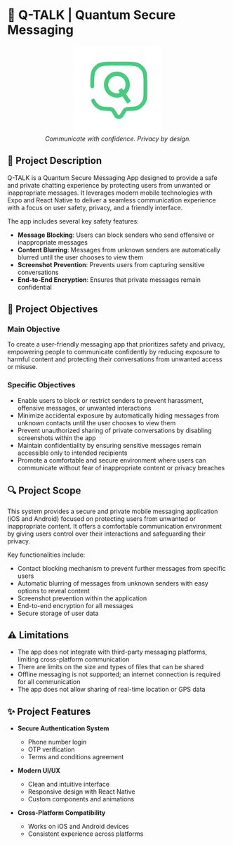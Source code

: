 # 🔐 Q-TALK | Quantum Secure Messaging

<p align="center">
  <img src="./src/assets/images/Q-TALK-LOGO-SIMPLE.png" alt="Q-TALK Logo" width="200"/>
  <br>
  <em>Communicate with confidence. Privacy by design.</em>
</p>

## 📱 Project Description

Q-TALK is a Quantum Secure Messaging App designed to provide a safe and private chatting experience by protecting users from unwanted or inappropriate messages. It leverages modern mobile technologies with Expo and React Native to deliver a seamless communication experience with a focus on user safety, privacy, and a friendly interface.

The app includes several key safety features:

- **Message Blocking**: Users can block senders who send offensive or inappropriate messages
- **Content Blurring**: Messages from unknown senders are automatically blurred until the user chooses to view them
- **Screenshot Prevention**: Prevents users from capturing sensitive conversations
- **End-to-End Encryption**: Ensures that private messages remain confidential

## 🎯 Project Objectives

### Main Objective

To create a user-friendly messaging app that prioritizes safety and privacy, empowering people to communicate confidently by reducing exposure to harmful content and protecting their conversations from unwanted access or misuse.

### Specific Objectives

- Enable users to block or restrict senders to prevent harassment, offensive messages, or unwanted interactions
- Minimize accidental exposure by automatically hiding messages from unknown contacts until the user chooses to view them
- Prevent unauthorized sharing of private conversations by disabling screenshots within the app
- Maintain confidentiality by ensuring sensitive messages remain accessible only to intended recipients
- Promote a comfortable and secure environment where users can communicate without fear of inappropriate content or privacy breaches

## 🔍 Project Scope

This system provides a secure and private mobile messaging application (iOS and Android) focused on protecting users from unwanted or inappropriate content. It offers a comfortable communication environment by giving users control over their interactions and safeguarding their privacy.

Key functionalities include:

- Contact blocking mechanism to prevent further messages from specific users
- Automatic blurring of messages from unknown senders with easy options to reveal content
- Screenshot prevention within the application
- End-to-end encryption for all messages
- Secure storage of user data

## ⚠️ Limitations

- The app does not integrate with third-party messaging platforms, limiting cross-platform communication
- There are limits on the size and types of files that can be shared
- Offline messaging is not supported; an internet connection is required for all communication
- The app does not allow sharing of real-time location or GPS data

## ✨ Project Features

- **Secure Authentication System**

  - Phone number login
  - OTP verification
  - Terms and conditions agreement

- **Modern UI/UX**

  - Clean and intuitive interface
  - Responsive design with React Native
  - Custom components and animations

- **Cross-Platform Compatibility**
  - Works on iOS and Android devices
  - Consistent experience across platforms

<!-- ## 🛠️ Technologies Used

- **Frontend Framework**

  - [React Native](https://reactnative.dev/) - Mobile application framework
  - [Expo](https://expo.dev) - Development platform for React Native

- **UI Components & Styling**

  - [React Native Reanimated](https://docs.swmansion.com/react-native-reanimated/) - Animations
  - [React Native Gesture Handler](https://docs.swmansion.com/react-native-gesture-handler/) - Touch handling
  - [Expo Vector Icons](https://docs.expo.dev/guides/icons/) - Icon library
  - [React Native Size Matters](https://github.com/nirsky/react-native-size-matters) - Responsive sizing

- **Navigation**

  - [Expo Router](https://docs.expo.dev/router/introduction/) - File-based routing
  - [React Navigation](https://reactnavigation.org/) - Navigation library

- **Authentication**

  - [React Native OTP Input](https://www.npmjs.com/package/@codsod/react-native-otp-input) - OTP verification
  - [React Native Country Picker](https://www.npmjs.com/package/react-native-country-picker-modal) - Country code selection

- **Database**

  - [Firebase](https://firebase.google.com/) - Real-time NoSQL database
-->
